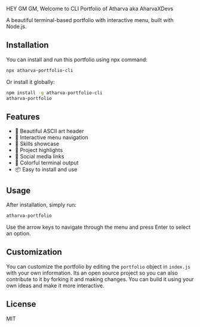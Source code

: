 HEY GM GM,
Welcome to CLI Portfolio of Atharva aka AharvaXDevs

A beautiful terminal-based portfolio with interactive menu, built with Node.js.

## Installation

You can install and run this portfolio using npx command:

```bash
npx atharva-portfolio-cli
```

Or install it globally:

```bash
npm install -g atharva-portfolio-cli
atharva-portfolio
```

## Features

- 🎨 Beautiful ASCII art header
- 📝 Interactive menu navigation
- 🎯 Skills showcase
- 🚀 Project highlights
- 🔗 Social media links
- 🌈 Colorful terminal output
- 📦 Easy to install and use

## Usage

After installation, simply run:

```bash
atharva-portfolio
```

Use the arrow keys to navigate through the menu and press Enter to select an option.

## Customization

You can customize the portfolio by editing the `portfolio` object in `index.js` with your own information.
Its an open source project so you can also contribute to it by forking it and making changes.
You can build it using your own ideas and make it more interactive.

## License

MIT 